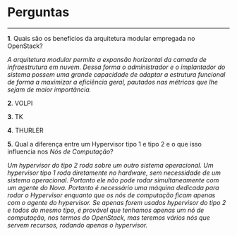 # Perguntas
---

**1**. Quais são os benefícios da arquitetura modular empregada no OpenStack?

*A arquitetura modular permite a expansão horizontal da camada de infraestrutura em nuvem. Dessa forma o administrador e o implantador do sistema possem uma grande capacidade de adaptar a estrutura funcional de forma a maximizar a eficiência geral, pautados nas métricas que lhe sejam de maior importância.*

**2**. VOLPI

**3**. TK

**4**. THURLER

**5**. Qual a diferença entre um Hypervisor tipo 1 e tipo 2 e o que isso influencia nos *Nós de Computação*?

*Um hypervisor do tipo 2 roda sobre um outro sistema operacional. Um hypervisor tipo 1 roda diretamente no hardware, sem necessidade de um sistema operacional. Portanto ele não pode rodar simultaneamente com um agente do Nova. Portanto é necessário uma máquina dedicada para rodar o Hypervisor enquanto que os nós de computação ficam apenas com o agente do hypervisor. Se apenas forem usados hypervisor do tipo 2 e todos do mesmo tipo, é provável que tenhamos apenas um nó de computação, nos termos do OpenStack, mas teremos vários nós que servem recursos, rodando apenas o hypervisor.*
